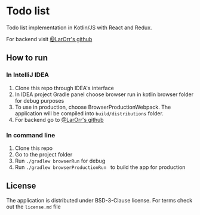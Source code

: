 # Todo list

Todo list implementation in Kotlin/JS with React and Redux.

For backend visit [@LarOrr's github](https://github.com/LarOrr/TODO-backend)

## How to run
### In IntelliJ IDEA
1. Clone this repo through IDEA's interface
2. In IDEA project Gradle panel choose browser run in kotlin browser folder for debug purposes
3. To use in production, choose BrowserProductionWebpack. The application will be compiled into `build/distributions` folder.
4. For backend go to [@LarOrr's github](https://github.com/LarOrr/TODO-backend)

### In command line
1. Clone this repo
2. Go to the project folder
3. Run `./gradlew browserRun` for debug
4. Run `./gradlew browserProductionRun ` to build the app for production

## License
The application is distributed under BSD-3-Clause license. For terms check out the `license.md` file

